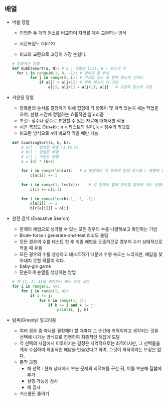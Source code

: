 ## 배열

- 버블 정렬

  -  인접한 두 개의 원소를 비교하며 자리를 계속 교환하는 방식

  - 시간복잡도 O(n^2)
  - 비교와 교환으로 코딩이 가장 손쉽다.

  ``` python
  # 오름차순 정렬
  def BubbleSort(a, N):	# a : 정렬할 list, N : 원소의 수
  	for i in range(N-1, 0, -1):	# 범위의 끝 위치
          for j in range(0, i):	# 비교할 원소 중 왼쪽 원소의 인덱스
              if a[j] > a[j+1]:	# 왼쪽 원소가 더 크면
                  a[j], a[j+1] = a[j+1], a[j]	# 오른쪽 원소와 교환
  ```



- 카운팅 정렬

  - 항목들의 순서를 결정하기 위해 집합에 각 항목이 몇 개씩 있는지 세는 작업을 하여, 선형 시간에 정렬하는 효율적인 알고리즘
  - 조건 : 정수나 정수로 표현할 수 있는 자료에 대해서만 적용
  - 시간 복잡도 O(n+k) : n = 리스트의 길이, k = 정수의 최댓값
  - 비교환 방식으로 n이 비교적 작을 때만 가능

  ``` python
  def CountingSort(a, b, k):
      # a[] : 입력된 배열 (1 to k)
      # b[] : 정렬된 배열
      # c[] : 카운트 배열
      c = [0] * (k+1)
      
      for i in range(len(a)):	# a 배열에서 각 항목의 발생 회수를 c 배열에 입력
          c[a[i]] += 1
        
      for i in range(1, len(c)):	# 각 항목의 앞에 위치할 항목의 개수 반영하기 위해 앞의 원소를 더해줌 (누적)
          c[i] += c[i-1]
       
      for i in range(len(b)-1, -1, -1):
          c[a[i]] -= 1
          b[c[a[i]]] = a[i]
  ```

  

- 완전 검색 (Exaustive Search)

  - 문제의 해법으로 생각할 수 있는 모든 경우의 수를 나열해보고 확인하는 기법
  - Brute-force / generate-and-test 라고도 불림
  - 모든 경우의 수를 테스트 한 후 최종 해법을 도출하므로 경우의 수가 상대적으로 작을 때 유용
  - 모든 경우의 수를 생성하고 테스트하기 때문에 수행 속도는 느리지만, 해답을 찾아내지 못할 확률이 적다.
  - baby-gin game
  - 단순하게 순열을 생성하는 방법

  ``` python
  # 예 {1, 2, 3}을 포함하는 모든 순열 생성
  for i in range(1, 4):
      for j in range(1, 4):
          if i != j:
              for k in range(1, 4):
                  if k != i and k != j:
                      print(i, j, k)
  ```

  

- 탐욕(Greedy) 알고리즘
  - 여러 경우 중 하나를 결정해야 할 때마다 그 순간에 최적이라고 생각되는 것을 선택해 나가는 방식으로 진행하여 최종적인 해답에 도달
  - 각 선택의 시점에서 이루어지는 결정은 지역적으로는 최적이지만, 그 선택들을 계속 수집하여 최종적인 해답을 만들었다고 하여, 그것이 최적이라는 보장은 없다.
  - 동작 과정
    - 해 선택 : 현재 상태에서 부분 문제의 최적해를 구한 뒤, 이를 부분해 집합에 추가
    - 실행 가능성 검사
    - 해 검사 
  - 거스름돈 줄이기